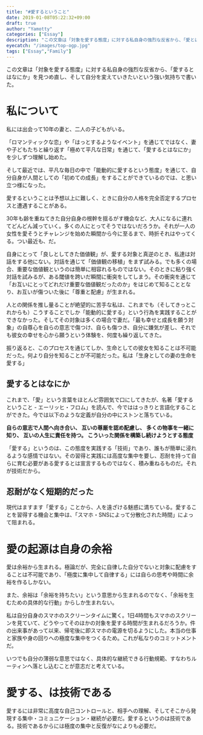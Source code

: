 ```yaml
---
title: "#愛するということ"
date: 2019-01-08T05:22:32+09:00
draft: true
author: "Yamotty"
categories: ["Essay"]
description: "この文章は「対象を愛する態度」に対する私自身の強烈な反省から、「愛とはなにか」を見つめ直し、そして自分を変えていきたいという強い気持ちで書いている。"
eyecatch: "/images/top-ogp.jpg"
tags: ["Essay","Family"]
---
```



この文章は「対象を愛する態度」に対する私自身の強烈な反省から、「愛するとはなにか」を見つめ直し、そして自分を変えていきたいという強い気持ちで書いた。<!--more-->

# 私について

私には出会って10年の妻と、二人の子どもがいる。

「ロマンティックな恋」や「はっとするようなイベント」を通じてではなく、妻や子どもたちと繰り返す「極めて平凡な日常」を通じて、「愛するとはなにか」を少しずつ理解し始めた。

そして最近では、平凡な毎日の中で「能動的に愛するという態度」を通じて、自分自身が人間としての「初めての成長」をすることができているのでは、と思い立つ様になった。

愛するということは予想以上に難しく、ときに自分の人格を完全否定するプロセスと遭遇することがある。

30年も齢を重ねてきた自分自身の根幹を揺るがす機会など、大人になるに連れてどんどん減っていく。多くの人にとってそうではないだろうか。それが一人の女性を愛そうとチャレンジを始めた瞬間から今に至るまで、時折それはやってくる。つい最近も、だ。

自身にとって「良しとしてきた価値観」が、愛する対象と真逆のとき、私達は対話をする他にない。対話を通じて「価値観の移植」をまず試みる。でも多くの場合、重要な価値観というのは簡単に相容れるものではない。そのときに粘り強く対話を試みるが、ある閾値を跨いだ瞬間に衝突をしてしまう。その衝突を通じて「お互いにとってどれだけ重要な価値観だったのか」をはじめて知ることとなり、お互いが傷ついた後に「尊重と配慮」が生まれる。

人との関係を推し量ることが絶望的に苦手な私は、これまでも（そしてきっとこれからも）こうすることでしか「能動的に愛する」という行為を実践することができなかった。そしてその対象は多くの場合で妻だ。「最も幸せと成長を願う対象」の自尊心を自らの意志で傷つけ、自らも傷つき、自分に嫌気が差し、それでも彼女の幸せを心から願うという体験を、何度も繰り返してきた。

振り返ると、このプロセスを通じてしか、生命としての彼女を知ることは不可能だった。何より自分を知ることが不可能だった。私は「生身としての妻の生命を愛する」

## 愛するとはなにか

これまで、「愛」という言葉をほとんど雰囲気で口にしてきたが、名著「愛するということ - エーリッヒ・フロム」を読んで、今でははっきりと言語化することができた。今では以下のような定義が自分の中にストンと落ちている。

**自らの意志で人間へ向き合い、
互いの尊厳を認め配慮し、
多くの物事を一緒に知り、
互いの人生に責任を持つ。
こういった関係を構築し続けようとする態度**

「愛する」というのは、この態度を実践する「技術」であり、誰もが簡単に浸れるような感情ではない。その習得と実践には高度な集中を要し、忍耐を持って自らに育む必要がある愛するとは宣言するものではなく、積み重ねるものだ。それが技術だから。

## 忍耐がなく短期的だった

現代はますます「愛する」ことから、人を遠ざける魅惑に満ちている。愛することを習得する機会と集中は、「スマホ・SNSによって分散化された時間」によって阻まれる。

# 愛の起源は自身の余裕

愛は余裕から生まれる。極論だが、完全に自律した自分でないと対象に配慮をすることは不可能であり、「極度に集中して自律する」には自らの思考や時間に余裕を作るしかない。

また、余裕は「余裕を持ちたい」という意思から生まれるのでなく、「余裕を生むための具体的な行動」からしか生まれない。

私は自分自身のスマホのスクリーンタイムに驚く。1日4時間もスマホのスクリーンを見ていて、どうやってそのほかの対象を愛する時間が生まれるだろうか。件の出来事があって以来、帰宅後に即スマホの電源を切るようにした。本当の仕事と家族や身の回りへの極度な集中をつくるため。これが私なりのコミットメントだ。

いつでも自分の薄弱な意思ではなく、具体的な継続できる行動規範、すなわちルーティンへ落とし込むことが意志だと考えている。

# 愛する、は技術である

愛するには非常に高度な自己コントロールと、相手への理解、そしてそこから発現する集中・コミュニケーション・継続が必要だ。愛するというのは技術である。技術であるからには極度の集中と反復がなによりも必要だ。
